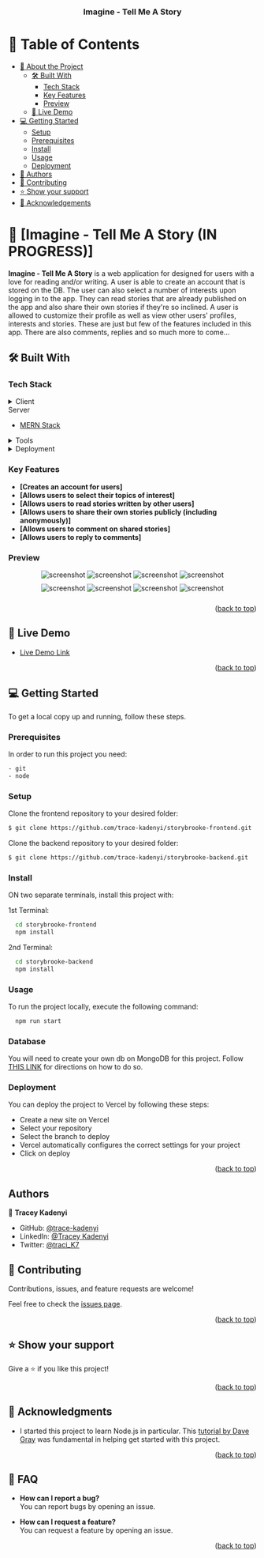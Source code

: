 <a name="readme-top"></a>

<div align="center">

  <h3><b>Imagine - Tell Me A Story</b></h3>

</div>

<!-- TABLE OF CONTENTS -->

# 📗 Table of Contents

- [📖 About the Project](#about-project)
  - [🛠 Built With](#built-with)
    - [Tech Stack](#tech-stack)
    - [Key Features](#key-features)
    - [Preview](#preview)
  - [🚀 Live Demo](#live-demo)
- [💻 Getting Started](#getting-started)
  - [Setup](#setup)
  - [Prerequisites](#prerequisites)
  - [Install](#install)
  - [Usage](#usage)
  - [Deployment](#deployment)
- [👥 Authors](#authors)
- [🤝 Contributing](#contributing)
- [⭐️ Show your support](#support)
- [🙏 Acknowledgements](#acknowledgements)

<!-- PROJECT DESCRIPTION -->

# 📖 [Imagine - Tell Me A Story (IN PROGRESS)] <a name="about-project"></a>

**Imagine - Tell Me A Story** is a web application for designed for users with a love for reading and/or writing. A user is able to create an account that is stored on the DB. The user can also select a number of interests upon logging in to the app. They can read stories that are already published on the app and also share their own stories if they're so inclined. A user is allowed to customize their profile as well as view other users' profiles, interests and stories. These are just but few of the features included in this app. There are also comments, replies and so much more to come...

## 🛠 Built With <a name="built-with"></a>

### Tech Stack <a name="tech-stack"></a>

<details>
  <summary>Client</summary>
  <ul>
    <li><a href="https://reactjs.org/">React.js</a></li>
  </ul>
</details>

 <summary>Server</summary>
  <ul>
    <li><a href="https://www.mongodb.com/mern-stack#:~:text=MERN%20stands%20for%20MongoDB%2C%20Express,a%20client%2Dside%20JavaScript%20framework">MERN Stack</a></li>
  </ul>
</details>

<details>
  <summary>Tools</summary>
  <ul>
    <li><a href="https://restfulapi.net/">REST API</a></li>
  </ul>
</details>

<details>
<summary>Deployment</summary>
  <ul>
    <li><a href="https://www.vercel.com/">Vercel</a></li>
  </ul>
</details>

<!-- Features -->

### Key Features <a name="key-features"></a>

- **[Creates an account for users]**
- **[Allows users to select their topics of interest]**
- **[Allows users to read stories written by other users]**
- **[Allows users to share their own stories publicly (including anonymously)]**
- **[Allows users to comment on shared stories]**
- **[Allows users to reply to comments]**

<!-- Preview -->

### Preview <a name="preview"></a>

<div align="center">
  <img src="/src/Assets/Images/readme/PLogin_page.png" alt="screenshot" style="margin-bottom: 10px;"/>
  <img src="/src/Assets/Images/readme/pHOME_PAGE.png" alt="screenshot" style="margin-bottom: 10px;"/>
  <img src="/src/Assets/Images/readme/Pprofile_page.png" alt="screenshot" style="margin-bottom: 10px;"/>
  <img src="/src/Assets/Images/readme/pEXPLORE_PAGE.png" alt="screenshot" style="margin-bottom: 10px;"/>
</div>

<div align="center">
  <img src="/src/Assets/Images/readme/Dlogin page.png" alt="screenshot" style="margin-bottom: 10px;"/>
  <img src="/src/Assets/Images/readme/DHome page.png" alt="screenshot" style="margin-bottom: 10px;"/>
  <img src="/src/Assets/Images/readme/Dprofile page.png" alt="screenshot" style="margin-bottom: 10px;"/>
  <img src="/src/Assets/Images/readme/Dexplore page.png" alt="screenshot" style="margin-bottom: 10px;"/>
</div>

<p align="right">(<a href="#readme-top">back to top</a>)</p>

<!-- LIVE DEMO -->

## 🚀 Live Demo <a name="live-demo"></a>

- [Live Demo Link](https://imagine-tellmeastory.vercel.app/)

<p align="right">(<a href="#readme-top">back to top</a>)</p>

<!-- GETTING STARTED -->

## 💻 Getting Started <a name="getting-started"></a>

To get a local copy up and running, follow these steps.

### Prerequisites

In order to run this project you need:

```sh
- git
- node
```

### Setup

Clone the frontend repository to your desired folder:

```bash
$ git clone https://github.com/trace-kadenyi/storybrooke-frontend.git
```

Clone the backend repository to your desired folder:

```bash
$ git clone https://github.com/trace-kadenyi/storybrooke-backend.git
```

### Install

ON two separate terminals, install this project with:

1st Terminal:

```bash
  cd storybrooke-frontend
  npm install
```

2nd Terminal:

```bash
  cd storybrooke-backend
  npm install
```

### Usage

To run the project locally, execute the following command:

```sh
  npm run start
```

### Database

You will need to create your own db on MongoDB for this project. Follow <a href="https://mongodb.com/basics/create-database" target="_blank">THIS LINK</a> for directions on how to do so.

### Deployment

You can deploy the project to Vercel by following these steps:

- Create a new site on Vercel
- Select your repository
- Select the branch to deploy
- Vercel automatically configures the correct settings for your project
- Click on deploy

<p align="right">(<a href="#readme-top">back to top</a>)</p>

<!-- AUTHORS -->

## Authors <a name="authors"></a>

👤 **Tracey Kadenyi**

- GitHub: [@trace-kadenyi](https://github.com/trace-kadenyi)
- LinkedIn: [@Tracey Kadenyi](https://www.linkedin.com/in/Tracey-Kadenyi/)
- Twitter: [@traci_K7](https://twitter.com/traci_k7)

<!-- CONTRIBUTING -->

## 🤝 Contributing <a name="contributing"></a>

Contributions, issues, and feature requests are welcome!

Feel free to check the [issues page](../../issues/).

<p align="right">(<a href="#readme-top">back to top</a>)</p>

<!-- SUPPORT -->

## ⭐️ Show your support <a name="support"></a>

Give a ⭐️ if you like this project!

<p align="right">(<a href="#readme-top">back to top</a>)</p>

<!-- ACKNOWLEDGEMENTS -->

## 🙏 Acknowledgments <a name="acknowledgements"></a>

- I started this project to learn Node.js in particular. This <a href="https://youtu.be/f2EqECiTBL8?si=AJd0HATC4ysggjFO" target="_blank">tutorial by Dave Gray</a> was fundamental in helping get started with this project.

<p align="right">(<a href="#readme-top">back to top</a>)</p>

<!-- FAQ (optional) -->

## 📝 FAQ <a name="faq"></a>

- **How can I report a bug?** <br />
  You can report bugs by opening an issue.

- **How can I request a feature?** <br />
  You can request a feature by opening an issue.

<p align="right">(<a href="#readme-top">back to top</a>)</p>
